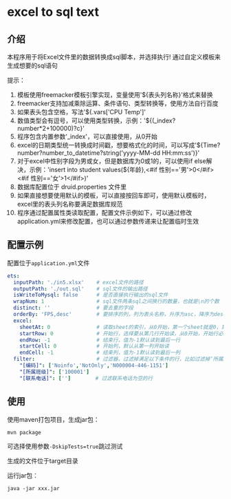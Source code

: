 # excel to sql text

##  介绍




本程序用于将Excel文件里的数据转换成sql脚本，并选择执行!
通过自定义模板来生成想要的sql语句

提示：

1. 模板使用freemacker模板引擎实现，变量使用'${表头列名称}'格式来替换
2. freemacker支持加减乘除运算、条件语句、类型转换等，使用方法自行百度
3. 如果表头包含空格，写法'${.vars['CPU Temp']'
4. 数值类型会有逗号，可以使用类型转换，示例：'${(_index?number*2+100000)?c}'
5. 程序包含内置参数'_index'，可以直接使用，从0开始
6. excel的日期类型统一转换成时间戳，想要格式化的时间，可以写成'${Time?number?number_to_datetime?string('yyyy-MM-dd HH:mm:ss')}'
7. 对于excel中性别字段为男或女，但是数据库为0或1的，可以使用if else解决，示例：'insert into student values(${年龄},<#if 性别=='男'>0</#if><#if 性别=='女'>1</#if>)'
8. 数据库配置位于 druid.properties 文件里
9. 如果直接想要使用默认的模板，可以直接按回车即可，使用默认模板时，excel里的表头列名称要满足数据库规范
10. 程序通过配置属性类读取配置，配置文件示例如下，可以通过修改application.yml来修改配置，也可以通过参数传递来让配置临时生效






## 配置示例

配置位于`application.yml`文件

```yaml
ets:
  inputPath: './in5.xlsx'    # excel文件的路径
  outputPath: './out.sql'    # sql文件的输出路径
  isWriteToMysql: false      # 是否直接执行输出的sql文件
  wrapNum: 1                 # sql文件两条sql之间换行的数量，也就是\n的个数
  distinct: ''               # 要去重的字段
  orderBy: 'FPS,desc'        # 要排序的列，列为表头名称，升序为asc，降序为desc，按姓名降序：'姓名,desc'，按成绩升序：'成绩,asc'
  excel:
    sheetAt: 0               # 读取sheet的索引，从0开始，第一个sheet就是0，第二个sheet就是1
    startRow: 0              # 开始行，选择要从第几行开始读，从0开始，开始行必须为表头，从第4行开始就是3
    endRow: -1               # 结束行，值为-1默认读到最后一行
    startCell: 0             # 开始列，默认从第一列开始读
    endCell: -1              # 结束列，值为-1默认读到最后一列
  filter:                    # 过滤器，过滤掉满足以下条件的行，比如过滤掉‘所属班级’这一列中值为100001的行、过滤‘编码’字段值为‘Noinfo’、‘NotOnly’或者‘N000004-446-1151’的行
    "[编码]": ['Noinfo','NotOnly','N000004-446-1151']
    "[所属班级]": ['100001']
    "[联系电话]": ['']        # 过滤联系电话为空的行
```


## 使用

使用maven打包项目，生成jar包：
```shell
mvn package 
```

可选择使用参数`-DskipTests=true`跳过测试


生成的文件位于target目录


运行jar包：
```shell
java -jar xxx.jar
```

